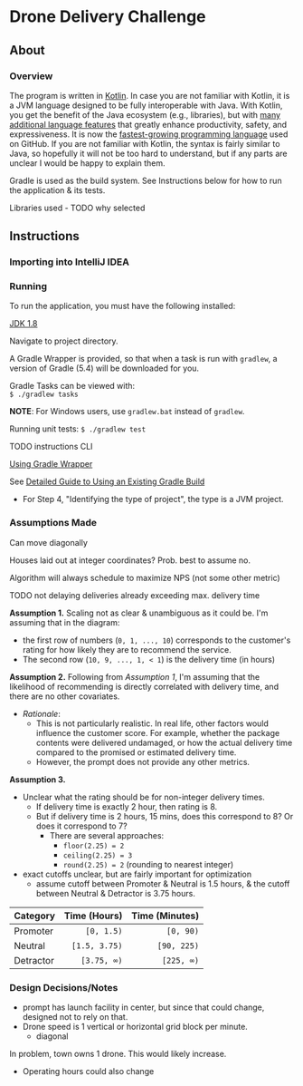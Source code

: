 Drone Delivery Challenge
========================

## About ##

### Overview ###
The program is written in [Kotlin](https://kotlinlang.org). In case you are not familiar with Kotlin, it is a JVM language designed to be fully interoperable with Java. With Kotlin, you get the benefit of the Java ecosystem (e.g., libraries), but with [many additional language features](https://medium.com/@magnus.chatt/why-you-should-totally-switch-to-kotlin-c7bbde9e10d5) that greatly enhance productivity, safety, and expressiveness. It is now the [fastest-growing programming language](https://octoverse.github.com/projects#languages) used on GitHub. If you are not familiar with Kotlin, the syntax is fairly similar to Java, so hopefully it will not be too hard to understand, but if any parts are unclear I would be happy to explain them.

Gradle is used as the build system. See Instructions below for how to run the application & its tests.

Libraries used - TODO why selected

## Instructions ##
### Importing into IntelliJ IDEA ###


### Running ###
To run the application, you must have the following installed:

[JDK 1.8](https://www.oracle.com/technetwork/java/javaee/downloads/jdk8-downloads-2133151.html)

Navigate to project directory.

A Gradle Wrapper is provided, so that when a task is run with `gradlew`, a version of Gradle (5.4) will be downloaded for you.

Gradle Tasks can be viewed with:  
`$ ./gradlew tasks`

**NOTE**: For Windows users, use `gradlew.bat` instead of `gradlew`.

Running unit tests:
`$ ./gradlew test`


TODO instructions CLI

[Using Gradle Wrapper](https://docs.gradle.org/current/userguide/gradle_wrapper.html#sec:using_wrapper)

See [Detailed Guide to Using an Existing Gradle Build](https://guides.gradle.org/using-an-existing-gradle-build/)

* For Step 4, "Identifying the type of project", the type is a JVM project.

### Assumptions Made ###
Can move diagonally

Houses laid out at integer coordinates? Prob. best to assume no.

Algorithm will always schedule to maximize NPS (not some other metric)

TODO not delaying deliveries already exceeding max. delivery time

**Assumption 1.**
Scaling not as clear & unambiguous as it could be. I'm assuming that in the
diagram:
* the first row of numbers (`0, 1, ..., 10`) corresponds to the customer's
rating for how likely they are to recommend the service.
* The second row (`10, 9, ..., 1, < 1`) is the delivery time (in hours)


**Assumption 2.**
Following from _Assumption 1_, I'm assuming that the likelihood of recommending is directly correlated with delivery time, and there are no other covariates.

* _Rationale_:
    * This is not particularly realistic. In real life, other factors would influence the customer score. For example, whether the package contents were delivered undamaged, or how the actual delivery time compared to the promised or estimated delivery time.
    * However, the prompt does not provide any other metrics.

**Assumption 3.**
* Unclear what the rating should be for non-integer delivery times.
    * If delivery time is exactly 2 hour, then rating is 8.
    * But if delivery time is 2 hours, 15 mins, does this correspond to 8? Or does it correspond to 7?
        * There are several approaches:
            * `floor(2.25) = 2`
            * `ceiling(2.25) = 3`
            * `round(2.25) = 2` (rounding to nearest integer)
* exact cutoffs unclear, but are fairly important for optimization
    * assume cutoff between Promoter & Neutral is 1.5 hours, & the cutoff between
    Neutral & Detractor is 3.75 hours.

| Category  |  Time (Hours) | Time (Minutes) | 
|:--------- | -------------:| --------------:|
| Promoter  |    `[0, 1.5)` |      `[0, 90)` |
| Neutral   | `[1.5, 3.75)` |    `[90, 225)` |
| Detractor |   `[3.75, ∞)` |     `[225, ∞)` |


### Design Decisions/Notes ###

* prompt has launch facility in center, but since that could change, designed not
to rely on that. 
* Drone speed is 1 vertical or horizontal grid block per minute.
    * diagonal

In problem, town owns 1 drone. This would likely increase.
* Operating hours could also change
